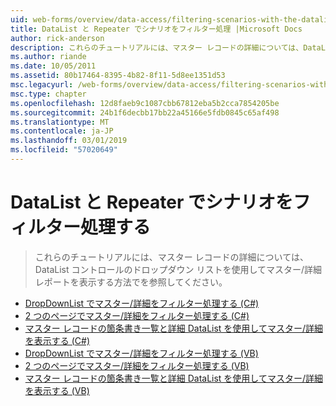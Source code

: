 ```yaml
---
uid: web-forms/overview/data-access/filtering-scenarios-with-the-datalist-and-repeater/index
title: DataList と Repeater でシナリオをフィルター処理 |Microsoft Docs
author: rick-anderson
description: これらのチュートリアルには、マスター レコードの詳細については、DataList コントロールのドロップダウン リストを使用してマスター/詳細レポートを表示する方法でを参照してください。
ms.author: riande
ms.date: 10/05/2011
ms.assetid: 80b17464-8395-4b82-8f11-5d8ee1351d53
msc.legacyurl: /web-forms/overview/data-access/filtering-scenarios-with-the-datalist-and-repeater
msc.type: chapter
ms.openlocfilehash: 12d8faeb9c1087cbb67812eba5b2cca7854205be
ms.sourcegitcommit: 24b1f6decbb17bb22a45166e5fdb0845c65af498
ms.translationtype: MT
ms.contentlocale: ja-JP
ms.lasthandoff: 03/01/2019
ms.locfileid: "57020649"
---
```

<a name="filtering-scenarios-with-the-datalist-and-repeater"></a>DataList と Repeater でシナリオをフィルター処理する
====================
> これらのチュートリアルには、マスター レコードの詳細については、DataList コントロールのドロップダウン リストを使用してマスター/詳細レポートを表示する方法でを参照してください。


- [DropDownList でマスター/詳細をフィルター処理する (C#)](master-detail-filtering-with-a-dropdownlist-datalist-cs.md)
- [2 つのページでマスター/詳細をフィルター処理する (C#)](master-detail-filtering-acess-two-pages-datalist-cs.md)
- [マスター レコードの箇条書き一覧と詳細 DataList を使用してマスター/詳細を表示する (C#)](master-detail-using-a-bulleted-list-of-master-records-with-a-details-datalist-cs.md)
- [DropDownList でマスター/詳細をフィルター処理する (VB)](master-detail-filtering-with-a-dropdownlist-datalist-vb.md)
- [2 つのページでマスター/詳細をフィルター処理する (VB)](master-detail-filtering-acess-two-pages-datalist-vb.md)
- [マスター レコードの箇条書き一覧と詳細 DataList を使用してマスター/詳細を表示する (VB)](master-detail-using-a-bulleted-list-of-master-records-with-a-details-datalist-vb.md)
